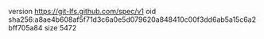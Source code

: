 version https://git-lfs.github.com/spec/v1
oid sha256:a8ae4b608af5f71d3c6a0e5d079620a848410c00f3dd6ab5a15c6a2bff705a84
size 5472
